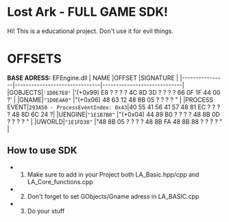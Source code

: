# Lost Ark - FULL GAME SDK!

Hi! This is a educational project. Don't use it for evil things.

# OFFSETS
**BASE ADRESS:** EFEngine.dll
|   NAME             |OFFSET                         |SIGNATURE                         |
|----------------|-------------------------------|-----------------------------|
|GOBJECTS|`'1D0E7E8'`            |'(+0x99) E8 ? ? ? ? 4C 8D 3D ? ? ? ? 66 0F 1F 44 00 ?'            |
|GNAME|`"1D0E4A0"`            |"(+0x06) 48 63 12 48 8B 05 ? ? ? ? "            |
|PROCESS EVENT|`293A50 - ProcessEventIndex: 0x43`|40 55 41 56 41 57 48 81 EC ? ? ? ? 48 8D 6C 24 ?|
|UENGINE|`"1E1B7B0"`            |"(+0x04) 44 89 B0 ? ? ? ? 48 8B 0D ? ? ? ? "            |
|UWORLD|`"1E1FD38"`            |"48 8B 05 ? ? ? ? 48 8B FA 48 8B 88 ? ? ? ? "            |


## How to use SDK

* 1. Make sure to add in your Project both LA_Basic.hpp/cpp and LA_Core_functions.cpp
*  2. Don't forget to set GObjects/Gname adress in LA_BASIC.cpp
* 3. Do your stuff


